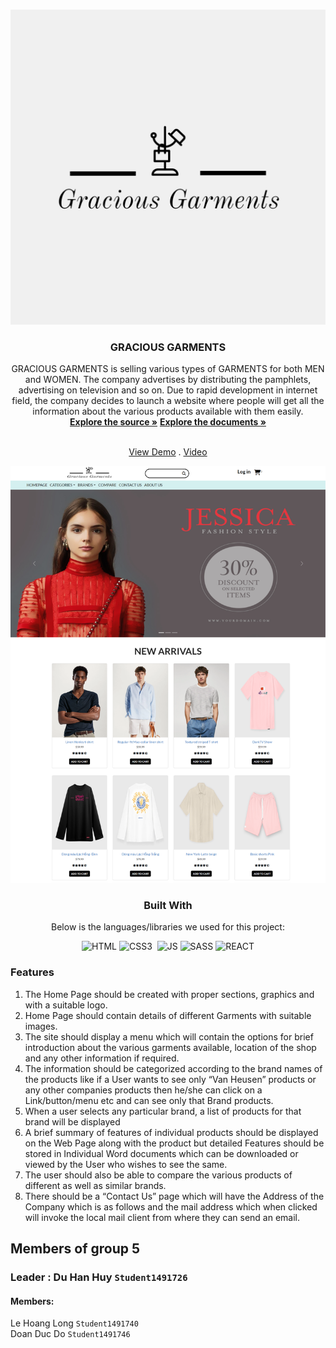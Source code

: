 <a  name="readme-top"></a>
  
<!-- GRACIOUS GARMENTS -->

<br  />

<div  align="center">


<img  src="./src/components/Header/Gracious Garments-logos/Gracious Garments-logos.jpeg"  alt="Logo"  width="768px"  height="auto">

</a>

  

<h3  align="center">GRACIOUS GARMENTS</h3>

  GRACIOUS GARMENTS is selling various types of GARMENTS for both MEN and WOMEN. The company advertises by distributing the pamphlets, advertising on television and so on. Due to rapid development in internet field, the company decides to launch a website where people will get all the information about the various products available with them easily.
  <br  />
  <a  href="https://github.com/dddo1901/dddo1901.github.io.git"><strong>Explore the source »</strong></a>
  <a  href="https://github.com/dddo1901/dddo1901.github.io/tree/e95ccdc67ab984efcd0fc49403cab07af0b92a76/documents" target="_blank"><strong>Explore the documents »</strong></a>

  <br  /><a  href="https://dddo1901-github-io-git-main-doanducdos-projects.vercel.app/" target="_blank">View Demo</a>  . <a  href="https://youtu.be/OEdZ5sy2xXc?si=un3MHgXq4x5WNMIv" target="_blank">Video</a>

<img  src="https://github.com/dddo1901/dddo1901.github.io/blob/fa834706c17b17690f1583569f9829d80d726fd4/src/components/assets/images/GRACOIUS_GRAMENTS_vercel.png"  alt="Logo"  width="768px"  height="auto">

  ### Built With
  Below is the languages/libraries we used for this project:


  
  

![HTML]&nbsp;![CSS3] &nbsp;![JS]&nbsp;![SASS]&nbsp;![REACT]
<div  align="left">



  
### Features </br>
<ol>
<li>
The Home Page should be created with proper sections, graphics and with a suitable logo.</br>
</li>
<li>
Home Page should contain details of different Garments with suitable images.  </br>
</li>
<li>
The site should display a menu which will contain the options for brief introduction about the various garments available, location of the shop and any other information if required.</br>
</li>
<li>
The information should be categorized according to the brand names of the products like if a User wants to see only “Van Heusen” products or any other companies products then he/she can click on a Link/button/menu etc and can see only that Brand products.</br>
</li>
<li>
When a user selects any particular brand, a list of products for that brand will be displayed</br>
</li>
<li>
A brief summary of features of individual products should be displayed on the Web Page along with the product but detailed Features should be stored in Individual Word documents which can be downloaded or viewed by the User who wishes to see the same.</br>
</li>
<li>
The user should also be able to compare the various products of different as well as similar brands.</br>
</li>
<li>
There should be a “Contact Us” page which will have the Address of the Company which is as follows and the mail address which when clicked will invoke the local mail client from where they can send an email.</br>
</ol>

 ## Members of group 5
 ### Leader : Du Han Huy `Student1491726`
#### Members:
Le Hoang Long `Student1491740` </br>
Doan Duc Do `Student1491746` </br>


















[HTML]:https://img.shields.io/badge/HTML5-E34F26?style=for-the-badge&logo=html5&logoColor=white
[CSS3]:https://img.shields.io/badge/CSS3-1572B6?style=for-the-badge&logo=css3&logoColor=white
[JS]:https://img.shields.io/badge/JavaScript-F7DF1E?style=for-the-badge&logo=javascript&logoColor=black
[SASS]:https://img.shields.io/badge/Sass-CC6699?style=for-the-badge&logo=sass&logoColor=white
[REACT]:https://img.shields.io/badge/React-20232A?style=for-the-badge&logo=react&logoColor=61DAFB
